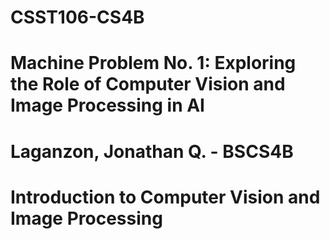 # CSST106-CS4B
# Machine Problem No. 1: Exploring the Role of Computer Vision and Image Processing in AI

 # Laganzon, Jonathan Q. - BSCS4B

 # Introduction to Computer Vision and Image Processing
